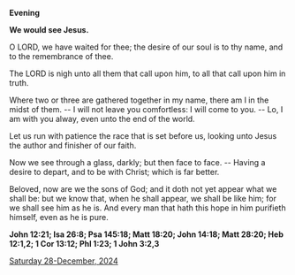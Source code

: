 **Evening**

**We would see Jesus.**
 
O LORD, we have waited for thee; the desire of our soul is to thy name, and to the remembrance of thee.
 
The LORD is nigh unto all them that call upon him, to all that call upon him in truth.
 
Where two or three are gathered together in my name, there am I in the midst of them. -- I will not leave you comfortless: I will come to you. -- Lo, I am with you alway, even unto the end of the world.
 
Let us run with patience the race that is set before us, looking unto Jesus the author and finisher of our faith.
 
Now we see through a glass, darkly; but then face to face. -- Having a desire to depart, and to be with Christ; which is far better.
 
Beloved, now are we the sons of God; and it doth not yet appear what we shall be: but we know that, when he shall appear, we shall be like him; for we shall see him as he is. And every man that hath this hope in him purifieth himself, even as he is pure.  

**John 12:21; Isa 26:8; Psa 145:18; Matt 18:20; John 14:18; Matt 28:20; Heb 12:1,2; 1 Cor 13:12; Phl 1:23; 1 John 3:2,3**

[Saturday 28-December, 2024](https://t.me/daily_light)
